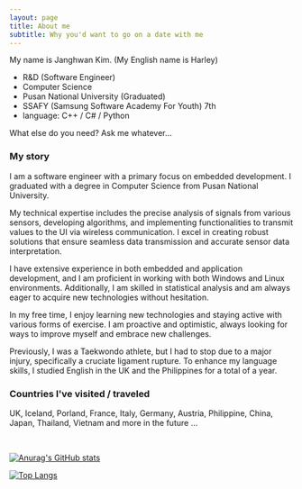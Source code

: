 ```yaml
---
layout: page
title: About me
subtitle: Why you'd want to go on a date with me
---
```


My name is Janghwan Kim. (My English name is Harley)

- R&D (Software Engineer)
- Computer Science
- Pusan National University (Graduated)
- SSAFY (Samsung Software Academy For Youth) 7th
- language: C++ / C# / Python

What else do you need? Ask me whatever...

### My story

I am a software engineer with a primary focus on embedded development. I graduated with a degree in Computer Science from Pusan National University.

My technical expertise includes the precise analysis of signals from various sensors, developing algorithms, and implementing functionalities to transmit values to the UI via wireless communication. I excel in creating robust solutions that ensure seamless data transmission and accurate sensor data interpretation.

I have extensive experience in both embedded and application development, and I am proficient in working with both Windows and Linux environments. Additionally, I am skilled in statistical analysis and am always eager to acquire new technologies without hesitation.

In my free time, I enjoy learning new technologies and staying active with various forms of exercise. I am proactive and optimistic, always looking for ways to improve myself and embrace new challenges.

Previously, I was a Taekwondo athlete, but I had to stop due to a major injury, specifically a cruciate ligament rupture. To enhance my language skills, I studied English in the UK and the Philippines for a total of a year.

### Countries I've visited / traveled

UK, Iceland, Porland, France, Italy, Germany, Austria, Philippine, China, Japan, Thailand, Vietnam and more in the future ...

<br/>

[![Anurag's GitHub stats](https://github-readme-stats.vercel.app/api?username=harley-hwan&show_icons=true&theme=dracula)](https://github.com/harley-hwan)

[![Top Langs](https://github-readme-stats.vercel.app/api/top-langs/?username=harley-hwan&layout=compact)](https://github.com/harley-hwan)
